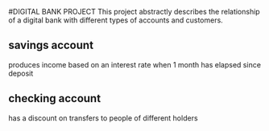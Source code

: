 #DIGITAL BANK PROJECT
This project abstractly describes the relationship of a digital bank with different types of accounts and customers.

## savings account
produces income based on an interest rate when 1 month has elapsed since deposit

## checking account
has a discount on transfers to people of different holders
